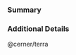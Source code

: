 ### Summary
<!-- Summarize the contents of the code changes. Tag any open issues you believe to be resolved by this pull request. -->

### Additional Details
<!-- If you have anything else that you think may be relevant to this issue, list it here. Additional information can help us better understand your changes and speed up the review process. -->

@cerner/terra
<!-- If you haven't done so already, please...

1. Assign yourself to the PR.
2. Add the appropriate labels
3. Add your name to the [CONTRIBUTORS.md] file. Adding your name to the [CONTRIBUTORS.md] file signifies agreement to all rights and reservations provided by the [License].

Thanks for contributing to Terra! -->

[CONTRIBUTORS.md]: https://github.com/cerner/terra-application/blob/master/CONTRIBUTORS.md
[License]: https://github.com/cerner/terra-application/blob/master/License.md
